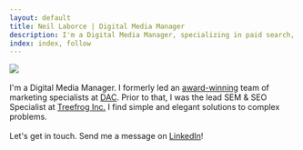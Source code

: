 ```yaml
---
layout: default
title: Neil Laborce | Digital Media Manager
description: I'm a Digital Media Manager, specializing in paid search, search engine optimization and conversion rate optimization.
index: index, follow
---
```

  <img src="{{ site.baseurl }}/images/neillaborce.png">
  <br>
  <br>I'm a Digital Media Manager. I formerly led an <a href="https://www.dacgroup.com/blog/omma-awards-2019-and-the-winner-is-dac/">award-winning</a> team of marketing specialists at <a href="https://www.dacgroup.com/">DAC</a>. Prior to that, I was the lead SEM & SEO Specialist at <a href="https://www.treefrog.ca">Treefrog Inc.</a> I find simple and elegant solutions to complex problems.
  <br>
  <br>Let's get in touch. Send me a message on <a href="https://www.linkedin.com/in/rnlaborce/">LinkedIn</a>!
  <br>

